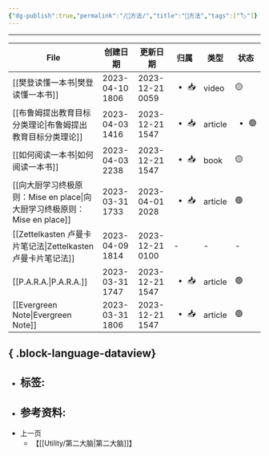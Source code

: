 ```yaml
---
{"dg-publish":true,"permalink":"/🥇方法/","title":"🥇方法","tags":["🏷"]}
---
```


---
| File                                                    | 创建日期            | 更新日期            | 归属                   | 类型      | 状态                   |
| ------------------------------------------------------- | --------------- | --------------- | -------------------- | ------- | -------------------- |
| [[樊登读懂一本书\|樊登读懂一本书]]                                 | 2023-04-10 1806 | 2023-12-21 0059 | <ul><li>📥</li></ul> | video   | 🟡                   |
| [[布鲁姆提出教育目标分类理论\|布鲁姆提出教育目标分类理论]]                     | 2023-04-03 1416 | 2023-12-21 1547 | <ul><li>📥</li></ul> | article | <ul><li>🟢</li></ul> |
| [[如何阅读一本书\|如何阅读一本书]]                                 | 2023-04-03 2238 | 2023-12-21 1547 | <ul><li>📥</li></ul> | book    | 🟡                   |
| [[向大厨学习终极原则：Mise en place\|向大厨学习终极原则：Mise en place]] | 2023-03-31 1733 | 2023-04-01 2028 | <ul><li>📥</li></ul> | article | 🟢                   |
| [[Zettelkasten 卢曼卡片笔记法\|Zettelkasten 卢曼卡片笔记法]]       | 2023-04-09 1814 | 2023-12-21 0100 | \-                   | \-      | \-                   |
| [[P.A.R.A.\|P.A.R.A.]]                               | 2023-03-31 1747 | 2023-12-21 1547 | <ul><li>📥</li></ul> | article | 🟢                   |
| [[Evergreen Note\|Evergreen Note]]                   | 2023-03-31 1806 | 2023-12-21 1547 | <ul><li>📥</li></ul> | article | 🟢                   |

{ .block-language-dataview}
---
- 标签: 
	- 
- 参考资料:
	- 
- 上一页
	- 【[[Utility/第二大脑\|第二大脑]]】

